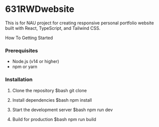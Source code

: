 # 631RWDwebsite

This is for NAU project for creating responsive personal portfolio website built with React, TypeScript, and Tailwind CSS.

How To Getting Started
### Prerequisites
- Node.js (v14 or higher)
- npm or yarn

### Installation
1. Clone the repository
   $bash
   git clone <repository-url>
 
3. Install dependencies
   $bash
   npm install

5. Start the development server
   $bash
   npm run dev

7. Build for production
   $bash
   npm run build
